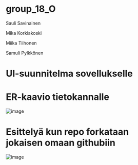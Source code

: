 
# group_18_O
Sauli Savinainen

Mika Korkiakoski

Miika Tiihonen

Samuli Pylkkönen
# UI-suunnitelma sovellukselle

# ER-kaavio tietokannalle
![image](https://user-images.githubusercontent.com/87731856/232758358-d00e9a1e-7811-4578-a3de-22a5dc6705fa.png)

# Esittelyä kun repo forkataan jokaisen omaan githubiin
![image](https://user-images.githubusercontent.com/87731856/233630613-7da6348a-46cf-4542-b7de-87d91f3a82c0.png)
